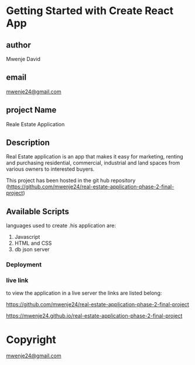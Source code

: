 # Getting Started with Create React App
## author 
Mwenje David

## email
mwenje24@gmail.com

## project Name
Reale Estate Application

## Description

Real Estate application is an app that makes it easy for marketing, renting and purchasing residential, commercial, industrial and land spaces from various owners to interested buyers.

This project has been hosted in the git hub repository (https://github.com/mwenje24/real-estate-application-phase-2-final-project)

## Available Scripts

languages used to create .his application are:
1. Javascript
2. HTML and CSS
3. db json server


### Deployment

### live link

to view the application in a live server the links are listed belong:

https://github.com/mwenje24/real-estate-application-phase-2-final-project

https://mwenje24.github.io/real-estate-application-phase-2-final-project

# Copyright
mwenje24@gmail.com